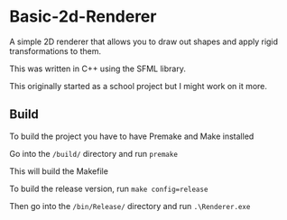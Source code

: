 # Basic-2d-Renderer
A simple 2D renderer that allows you to draw out shapes and apply rigid transformations to them.

This was written in C++ using the SFML library.

This originally started as a school project but I might work on it more.

## Build
To build the project you have to have Premake and Make installed

Go into the `/build/` directory and run ```premake```

This will build the Makefile

To build the release version, run ```make config=release```

Then go into the `/bin/Release/` directory and run ```.\Renderer.exe```
